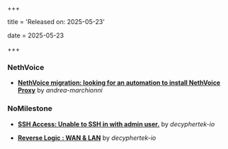 +++

title = 'Released on: 2025-05-23'

date = 2025-05-23

+++

### NethVoice

- **[NethVoice migration: looking for an automation to install NethVoice Proxy](https://github.com/NethServer/dev/issues/7181)** by *andrea-marchionni*

### NoMilestone

- **[SSH Access: Unable to SSH in with admin user.](https://github.com/NethServer/nethsecurity/issues/1196)** by *decyphertek-io*

- **[Reverse Logic : WAN & LAN](https://github.com/NethServer/nethsecurity/issues/1195)** by *decyphertek-io*

